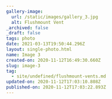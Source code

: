 ```yaml
---
gallery-image:
  url: /static/images/gallery_3.jpg
  alt: Flushmount Vent
_archived: false
_draft: false
tags: photo
date: 2021-03-13T19:50:44.296Z
layout: single-photo.html
name: Image 3
created-on: 2020-11-12T16:49:30.660Z
slug: image-3
tag:
  - site/undefined/flushmount-vents.md
updated-on: 2020-11-12T17:03:10.808Z
published-on: 2020-11-12T17:03:22.893Z
---
```

